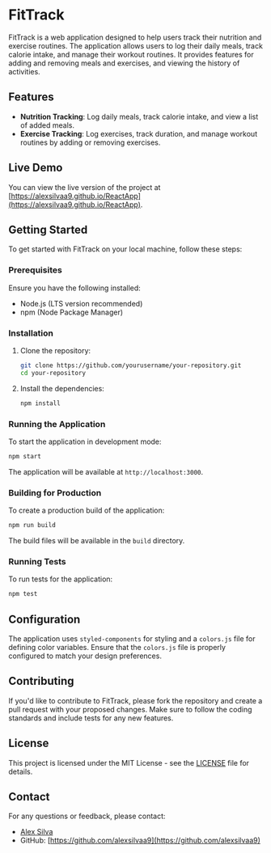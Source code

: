 
# FitTrack

FitTrack is a web application designed to help users track their nutrition and exercise routines. The application allows users to log their daily meals, track calorie intake, and manage their workout routines. It provides features for adding and removing meals and exercises, and viewing the history of activities.

## Features

- **Nutrition Tracking**: Log daily meals, track calorie intake, and view a list of added meals.
- **Exercise Tracking**: Log exercises, track duration, and manage workout routines by adding or removing exercises.

## Live Demo

You can view the live version of the project at [https://alexsilvaa9.github.io/ReactApp](https://alexsilvaa9.github.io/ReactApp).

## Getting Started

To get started with FitTrack on your local machine, follow these steps:

### Prerequisites

Ensure you have the following installed:

- Node.js (LTS version recommended)
- npm (Node Package Manager)

### Installation

1. Clone the repository:

   ```bash
   git clone https://github.com/yourusername/your-repository.git
   cd your-repository
   ```

2. Install the dependencies:

   ```bash
   npm install
   ```

### Running the Application

To start the application in development mode:

```bash
npm start
```

The application will be available at `http://localhost:3000`.

### Building for Production

To create a production build of the application:

```bash
npm run build
```

The build files will be available in the `build` directory.

### Running Tests

To run tests for the application:

```bash
npm test
```

## Configuration

The application uses `styled-components` for styling and a `colors.js` file for defining color variables. Ensure that the `colors.js` file is properly configured to match your design preferences.

## Contributing

If you'd like to contribute to FitTrack, please fork the repository and create a pull request with your proposed changes. Make sure to follow the coding standards and include tests for any new features.

## License

This project is licensed under the MIT License - see the [LICENSE](LICENSE) file for details.

## Contact

For any questions or feedback, please contact:

- [Alex Silva](mailto:your-email@example.com)
- GitHub: [https://github.com/alexsilvaa9](https://github.com/alexsilvaa9)

```
